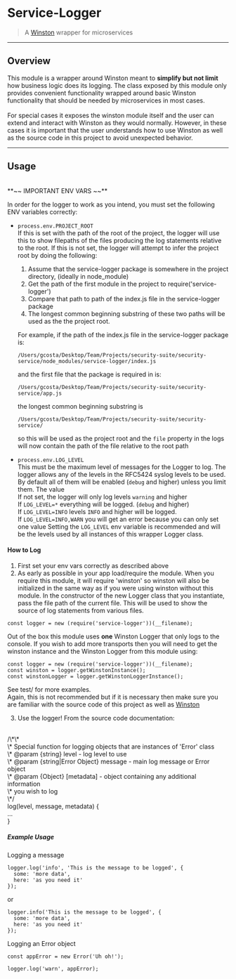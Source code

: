 # Service-Logger
> A [Winston](https://github.com/winstonjs/winston) wrapper for microservices

--------------------------------------------------------------------------------
## Overview

This module is a wrapper around Winston meant to **simplify but not limit** how
business logic does its logging. The class exposed by this module only provides
convenient functionality wrapped around basic Winston functionality that should
be needed by microservices in most cases. <br/><br/>
For special cases it exposes the winston module itself and
the user can extend and interact with Winston as they would normally. However,
in these cases it is important that the user understands how to use Winston as
well as the source code in this project to avoid unexpected behavior.

--------------------------------------------------------------------------------
## Usage
<br/>
**~~ IMPORTANT ENV VARS ~~**

In order for the logger to work as you intend, you must set the following ENV
variables correctly:

- `process.env.PROJECT_ROOT`<br/>If this is set with the path of the root of the
project, the logger will use this to show filepaths of the files producing the
log statements relative to the root.
If this is not set, the logger will attempt to infer the project root by doing
the following:
  1. Assume that the service-logger package is somewhere in the project directory,
 (ideally in node_module)
  2. Get the path of the first module in the project to require('service-logger')
  3. Compare that path to path of the index.js file in the service-logger package
  4. The longest common beginning substring of these two paths will be used as the
the project root.

  For example, if the path of the index.js file in the service-logger package is:

  `/Users/gcosta/Desktop/Team/Projects/security-suite/security-service/node_modules/service-logger/index.js`

  and the first file that the package is required in is:

  `/Users/gcosta/Desktop/Team/Projects/security-suite/security-service/app.js`

  the longest common beginning substring is

  `/Users/gcosta/Desktop/Team/Projects/security-suite/security-service/`

  so this will be used as the project root and the `file` property in the logs
  will now contain the path of the file relative to the root path


- `process.env.LOG_LEVEL`<br/>This must be the maximum level of messages for the
Logger to log. The logger allows any of the levels in the RFC5424 syslog levels to
be used. By default all of them will be enabled (`debug` and higher) unless you
limit them. The value
<br/>If not set, the logger will only log levels `warning` and higher
<br/>If `LOG_LEVEL=*` everything will be logged. (`debug` and higher)
<br/>If `LOG_LEVEL=INFO` levels `INFO` and higher will be logged.
<br/>If `LOG_LEVEL=INFO,WARN` you will get an error because you can only set one value
Setting the `LOG_LEVEL` env variable is recommended and will be the levels used
by all instances of this wrapper Logger class.

#### How to Log

1. First set your env vars correctly as described above
2. As early as possible in your app load/require the module.
When you require this module, it will require 'winston' so winston will also
be initialized in the same way as if you were using winston without this module.
In the constructor of the new Logger class that you instantiate, pass the
file path of the current file. This will be used to show the source of log
statements from various files.
```
const logger = new (require('service-logger'))(__filename);
```
Out of the box this module uses **one** Winston Logger that only logs to the
console. If you wish to add more transports then you will need to get the
winston instance and the Winston Logger from this module using:
```
const logger = new (require('service-logger'))(__filename);
const winston = logger.getWinstonInstance();
const winstonLogger = logger.getWinstonLoggerInstance();
```
See test/ for more examples.<br/>
Again, this is not recommended but if it is necessary then make sure you are
familiar with the source code of this project as well as
[Winston](https://github.com/winstonjs/winston)

3. Use the logger! From the source code documentation:
<br/>
/\*\*
 <br/>\* Special function for logging objects that are instances of 'Error' class
 <br/>\* @param {string} level - log level to use
 <br/>\* @param {string|Error Object} message - main log message or Error object
 <br/>\* @param {Object} [metadata] - object containing any additional information
 <br/>\*  you wish to log
 <br/>\*/
<br/>log(level, message, metadata) {
  <br/>
  ...
  <br/>
}
<br/>

##### Example Usage

Logging a message
```
logger.log('info', 'This is the message to be logged', {
  some: 'more data',
  here: 'as you need it'
});
```

or

```
logger.info('This is the message to be logged', {
  some: 'more data',
  here: 'as you need it'
});
```

Logging an Error object
```
const appError = new Error('Uh oh!');

logger.log('warn', appError);
```
